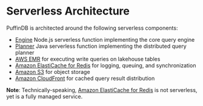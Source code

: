 # Serverless Architecture

PuffinDB is architected around the following serverless components:

- [Engine](../functions/engine/README.md) Node.js serverless function implementing the core query engine
- [Planner](../functions/planner/README.md) Java serverless function implementing the distributed query planner
- [AWS EMR](https://aws.amazon.com/emr/) for executing write queries on lakehouse tables
- [Amazon ElastiCache for Redis](https://aws.amazon.com/elasticache/redis/) for logging, queuing, and synchronization
- [Amazon S3](https://aws.amazon.com/s3/) for object storage
- [Amazon CloudFront](https://aws.amazon.com/cloudfront/) for cached query result distribution

**Note**: Technically-speaking, [Amazon ElastiCache for Redis](https://aws.amazon.com/elasticache/redis/) is not serverless, yet is a fully managed service.

